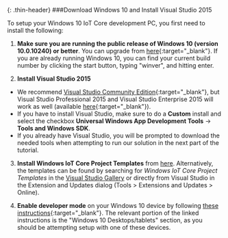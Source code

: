 {: .thin-header}
###Download Windows 10 and Install Visual Studio 2015

To setup your Windows 10 IoT Core development PC, you first need to install the following:

1. **Make sure you are running the public release of Windows 10 (version 10.0.10240) or better**. You can upgrade from [here](http://www.microsoft.com/en-us/software-download/windows10){:target="_blank"}. If you are already running Windows 10, you can find your current build number by clicking the start button, typing "winver", and hitting enter.

2. **Install Visual Studio 2015**
  - We recommend [Visual Studio Community Edition](http://go.microsoft.com/fwlink/?LinkID=534599){:target="_blank"}, but Visual Studio Professional 2015 and Visual Studio Enterprise 2015 will work as well (available [here](https://www.visualstudio.com/vs-2015-product-editions){:target="_blank"}).
  - If you have to install Visual Studio, make sure to do a **Custom** install and select the checkbox **Universal Windows App Development Tools** -> **Tools and Windows SDK**.
  - If you already have Visual Studio, you will be prompted to download the needed tools when attempting to run our solution in the next part of the tutorial.

3. **Install Windows IoT Core Project Templates** from [here](https://visualstudiogallery.msdn.microsoft.com/55b357e1-a533-43ad-82a5-a88ac4b01dec).  Alternatively, the templates can be found by searching for *Windows IoT Core Project Templates* in the [Visual Studio Gallery](https://visualstudiogallery.msdn.microsoft.com/) or directly from Visual Studio in the Extension and Updates dialog (Tools > Extensions and Updates > Online).

4. **Enable developer mode** on your Windows 10 device by following [these instructions](https://msdn.microsoft.com/library/windows/apps/xaml/dn706236.aspx){:target="_blank"}.  The relevant portion of the linked instructions is the "Windows 10 Desktops/tablets" section, as you should be attempting setup with one of these devices.
